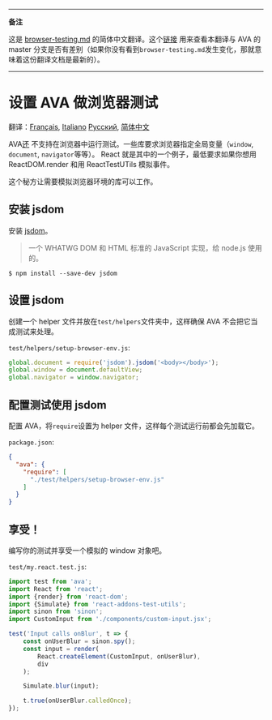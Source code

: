 ___
**备注**

这是 [browser-testing.md](https://github.com/sindresorhus/ava/blob/master/docs/recipes/browser-testing.md) 的简体中文翻译。这个[链接](https://github.com/sindresorhus/ava/compare/8e2f3dca177a4283ad882596d3c1425cabb998ef...master#diff-9d3d394077fa7f97cbbb0fefc098ac60) 用来查看本翻译与 AVA 的 master 分支是否有差别（如果你没有看到`browser-testing.md`发生变化，那就意味着这份翻译文档是最新的）。
___

# 设置 AVA 做浏览器测试

翻译：[Français](https://github.com/sindresorhus/ava-docs/blob/master/fr_FR/docs/recipes/browser-testing.md), [Italiano](https://github.com/sindresorhus/ava-docs/blob/master/it_IT/docs/recipes/browser-testing.md) [Русский](https://github.com/sindresorhus/ava-docs/blob/master/ru_RU/docs/recipes/browser-testing.md), [简体中文](https://github.com/sindresorhus/ava-docs/blob/master/zh_CN/docs/recipes/browser-testing.md)



AVA[还](https://github.com/sindresorhus/ava/issues/24) 不支持在浏览器中运行测试。一些库要求浏览器指定全局变量（`window`, `document`, `navigator`等等）。
React 就是其中的一个例子，最低要求如果你想用 ReactDOM.render 和用 ReactTestUTils 模拟事件。

这个秘方让需要模拟浏览器环境的库可以工作。

## 安装 jsdom

安装 [jsdom](https://github.com/tmpvar/jsdom)。

> 一个 WHATWG DOM 和 HTML 标准的 JavaScript 实现，给 node.js 使用的。

```
$ npm install --save-dev jsdom
```

## 设置 jsdom

创建一个 helper 文件并放在`test/helpers`文件夹中，这样确保 AVA 不会把它当成测试来处理。

`test/helpers/setup-browser-env.js`:

```js
global.document = require('jsdom').jsdom('<body></body>');
global.window = document.defaultView;
global.navigator = window.navigator;
```

## 配置测试使用 jsdom

配置 AVA，将`require`设置为 helper 文件，这样每个测试运行前都会先加载它。

`package.json`:

```json
{
  "ava": {
    "require": [
      "./test/helpers/setup-browser-env.js"
    ]
  }
}
```

## 享受！

编写你的测试并享受一个模拟的 window 对象吧。

`test/my.react.test.js`:

```js
import test from 'ava';
import React from 'react';
import {render} from 'react-dom';
import {Simulate} from 'react-addons-test-utils';
import sinon from 'sinon';
import CustomInput from './components/custom-input.jsx';

test('Input calls onBlur', t => {
    const onUserBlur = sinon.spy();
    const input = render(
        React.createElement(CustomInput, onUserBlur),
        div
    );

    Simulate.blur(input);

    t.true(onUserBlur.calledOnce);
});
```

